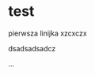 # test

pierwsza linijka
xzcxczx

dsadsadsadcz






























































...
